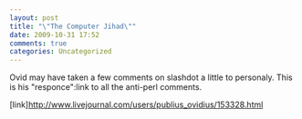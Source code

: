 ```yaml
---
layout: post
title: "\"The Computer Jihad\""
date: 2009-10-31 17:52
comments: true
categories: Uncategorized
---
```

Ovid may have taken a few comments on slashdot a little to personaly. This is his "responce":link to all the anti-perl comments.

[link]http://www.livejournal.com/users/publius_ovidius/153328.html
